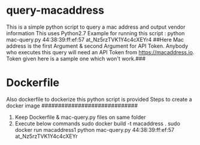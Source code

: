 # query-macaddress
This is a simple python script to query a mac address and output vendor information
This uses Python2.7
Example for running this script : 
python mac-query.py 44:38:39:ff:ef:57 at_Nz5rzTVK1Y4c4cXEYr4
##Here Mac address is the first Argument & second Argument for API Token. Anybody who executes this query will need an API Token from https://macaddress.io. Token given here is a sample one which won't work.###
# Dockerfile
Also dockerfile to dockerize this python script is provided
Steps to create a docker image 
#############################
1. Keep Dockerfile & mac-query.py files on same folder
2. Execute below commands
  sudo docker build -t macaddress .
  sudo docker run macaddress1 python mac-query.py 44:38:39:ff:ef:57 at_Nz5rzTVK1Y4c4cXEYr
